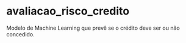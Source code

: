 # avaliacao_risco_credito
Modelo de Machine Learning que prevê se o crédito deve ser ou não concedido.
